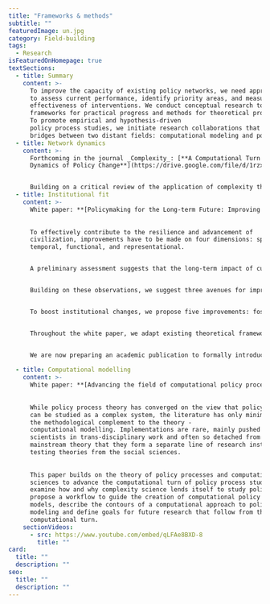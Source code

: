 ```yaml
---
title: "Frameworks & methods"
subtitle: ""
featuredImage: un.jpg
category: Field-building
tags:
  - Research
isFeaturedOnHomepage: true
textSections:
  - title: Summary
    content: >-
      To improve the capacity of existing policy networks, we need approaches
      to assess current performance, identify priority areas, and measure the
      effectiveness of interventions. We conduct conceptual research to provide
      frameworks for practical progress and methods for theoretical progress. 
      To promote empirical and hypothesis-driven 
      policy process studies, we initiate research collaborations that build 
      bridges between two distant fields: computational modeling and policy process studies.
  - title: Network dynamics
    content: >-
      Forthcoming in the journal _Complexity_: [**A Computational Turn in Policy Process Studies: Co-evolving Network
      Dynamics of Policy Change**](https://drive.google.com/file/d/1rzxTj_ZGI27sRALHviiZblfE89Z6naJH/view)


      Building on a critical review of the application of complexity theory to policy process studies, we present and implement a baseline model of policy processes using the logic of co-evolving networks. Our model suggests that an actors’ influence depends on their environment and on exogenous events facilitating dialogue and consensus-building. Our results validate previous opinion dynamics models and generate novel patterns. Our discussion provides ground for further research and outlines the path for the field to achieve a computational turn.
  - title: Institutional fit
    content: >-
      White paper: **[Policymaking for the Long-term Future: Improving Institutional Fit](https://drive.google.com/file/d/1Fl11Q_hiRIT8F9PC7FieTEr0wiiyJaxi/view).**
      
      
      To effectively contribute to the resilience and advancement of
      civilization, improvements have to be made on four dimensions: spatial,
      temporal, functional, and representational.


      A preliminary assessment suggests that the long-term impact of current policymaking institutions is, despite noteworthy contemporary achievements, limited by several factors: fragile and relatively underdeveloped means of global coordination; a lack of preparedness to anticipate, prevent or recover from potential global catastrophes; siloed structures incapable of coping with cross-cutting challenges; pervasive short-termism leading to negligence of future generations; and underdeveloped capacities for policy learning. 


      Building on these observations, we suggest three avenues for improving long-term institutional fit: representing future generations; embedding into policy agendas the prevention of global catastrophic risks, as well as the recovery and learning from inevitable shocks; and shifting popular narratives to focus on the creation of transgenerational global public goods and adaptive capabilities. 


      To boost institutional changes, we propose five improvements: fostering moral reflection; training systems thinking; improving the science-policy interface; training decision-making under uncertainty; and facilitating group deliberation. 


      Throughout the white paper, we adapt existing theoretical frameworks from systems, political, and decision science and synthesize relevant evidence. We aim to inspire future scholarship and equip policy practitioners with an overview of how to transform policymaking for the long term.


      We are now preparing an academic publication to formally introduce the concept into the literature
 
  - title: Computational modelling
    content: >-
      White paper: **[Advancing the field of computational policy process studies](https://www.researchgate.net/publication/351114474_Computational_Policy_Process_Studies)** 
      
      
      While policy process theory has converged on the view that policymaking 
      can be studied as a complex system, the literature has only minimally used
      the methodological complement to the theory - 
      computational modelling. Implementations are rare, mainly pushed by computer
      scientists in trans-disciplinary work and often so detached from
      mainstream theory that they form a separate line of research instead of
      testing theories from the social sciences.
      
      
      This paper builds on the theory of policy processes and computational 
      sciences to advance the computational turn of policy process studies. We 
      examine how and why complexity science lends itself to study policymaking, 
      propose a workflow to guide the creation of computational policy process 
      models, describe the contours of a computational approach to policy process 
      modeling and define goals for future research that follow from this 
      computational turn.
    sectionVideos:
      - src: https://www.youtube.com/embed/qLFAe8BXD-8
        title: ""
card:
  title: ""
  description: ""
seo:
  title: ""
  description: ""
---
```

